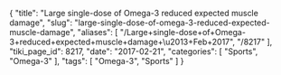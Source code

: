 {
    "title": "Large single-dose of Omega-3 reduced expected muscle damage",
    "slug": "large-single-dose-of-omega-3-reduced-expected-muscle-damage",
    "aliases": [
        "/Large+single-dose+of+Omega-3+reduced+expected+muscle+damage+\u2013+Feb+2017",
        "/8217"
    ],
    "tiki_page_id": 8217,
    "date": "2017-02-21",
    "categories": [
        "Sports",
        "Omega-3"
    ],
    "tags": [
        "Omega-3",
        "Sports"
    ]
}